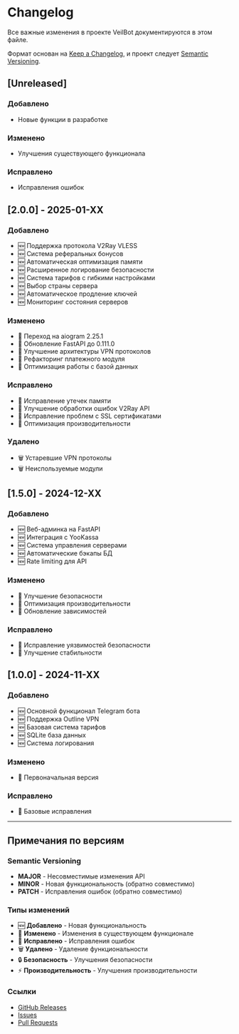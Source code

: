# Changelog

Все важные изменения в проекте VeilBot документируются в этом файле.

Формат основан на [Keep a Changelog](https://keepachangelog.com/ru/1.0.0/),
и проект следует [Semantic Versioning](https://semver.org/lang/ru/).

## [Unreleased]

### Добавлено
- Новые функции в разработке

### Изменено
- Улучшения существующего функционала

### Исправлено
- Исправления ошибок

## [2.0.0] - 2025-01-XX

### Добавлено
- 🆕 Поддержка протокола V2Ray VLESS
- 🆕 Система реферальных бонусов
- 🆕 Автоматическая оптимизация памяти
- 🆕 Расширенное логирование безопасности
- 🆕 Система тарифов с гибкими настройками
- 🆕 Выбор страны сервера
- 🆕 Автоматическое продление ключей
- 🆕 Мониторинг состояния серверов

### Изменено
- 🔄 Переход на aiogram 2.25.1
- 🔄 Обновление FastAPI до 0.111.0
- 🔄 Улучшение архитектуры VPN протоколов
- 🔄 Рефакторинг платежного модуля
- 🔄 Оптимизация работы с базой данных

### Исправлено
- 🐛 Исправление утечек памяти
- 🐛 Улучшение обработки ошибок V2Ray API
- 🐛 Исправление проблем с SSL сертификатами
- 🐛 Оптимизация производительности

### Удалено
- 🗑️ Устаревшие VPN протоколы
- 🗑️ Неиспользуемые модули

## [1.5.0] - 2024-12-XX

### Добавлено
- 🆕 Веб-админка на FastAPI
- 🆕 Интеграция с YooKassa
- 🆕 Система управления серверами
- 🆕 Автоматические бэкапы БД
- 🆕 Rate limiting для API

### Изменено
- 🔄 Улучшение безопасности
- 🔄 Оптимизация производительности
- 🔄 Обновление зависимостей

### Исправлено
- 🐛 Исправление уязвимостей безопасности
- 🐛 Улучшение стабильности

## [1.0.0] - 2024-11-XX

### Добавлено
- 🆕 Основной функционал Telegram бота
- 🆕 Поддержка Outline VPN
- 🆕 Базовая система тарифов
- 🆕 SQLite база данных
- 🆕 Система логирования

### Изменено
- 🔄 Первоначальная версия

### Исправлено
- 🐛 Базовые исправления

---

## Примечания по версиям

### Semantic Versioning
- **MAJOR** - Несовместимые изменения API
- **MINOR** - Новая функциональность (обратно совместимо)
- **PATCH** - Исправления ошибок (обратно совместимо)

### Типы изменений
- 🆕 **Добавлено** - Новая функциональность
- 🔄 **Изменено** - Изменения в существующем функционале
- 🐛 **Исправлено** - Исправления ошибок
- 🗑️ **Удалено** - Удаление функциональности
- 🔒 **Безопасность** - Улучшения безопасности
- ⚡ **Производительность** - Улучшения производительности

### Ссылки
- [GitHub Releases](https://github.com/merdocx/veilbot/releases)
- [Issues](https://github.com/merdocx/veilbot/issues)
- [Pull Requests](https://github.com/merdocx/veilbot/pulls) 
